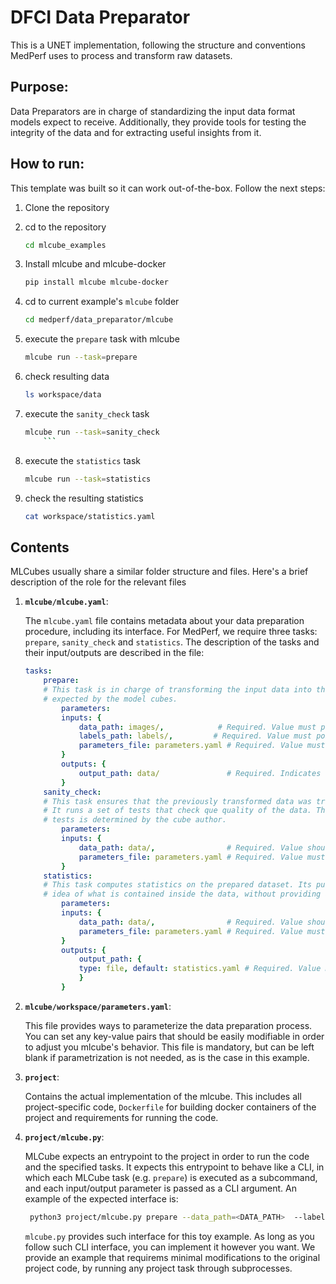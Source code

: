# DFCI Data Preparator
This is a UNET implementation, following the structure and conventions MedPerf uses to process and transform raw datasets.

## Purpose:
Data Preparators are in charge of standardizing the input data format models expect to receive. Additionally, they provide tools for testing the integrity of the data and for extracting useful insights from it.

## How to run:
This template was built so it can work out-of-the-box. Follow the next steps:

1. Clone the repository
2. cd to the repository
   ```bash
   cd mlcube_examples
   ```
3. Install mlcube and mlcube-docker

   ```bash
   pip install mlcube mlcube-docker
   ```
4. cd to current example's `mlcube` folder

   ```bash
   cd medperf/data_preparator/mlcube
   ```
5. execute the `prepare` task with mlcube
   ```bash
   mlcube run --task=prepare
   ```
6. check resulting data
   ```bash
   ls workspace/data
   ```
7. execute the `sanity_check` task
    ```bash
    mlcube run --task=sanity_check
        ```
8. execute the `statistics` task
    ```bash
    mlcube run --task=statistics
    ``` 
9. check the resulting statistics
    ```bash
    cat workspace/statistics.yaml
    ```

## Contents

MLCubes usually share a similar folder structure and files. Here's a brief description of the role for the relevant files

1. __`mlcube/mlcube.yaml`__: 

    The `mlcube.yaml` file contains metadata about your data preparation procedure, including its interface. For MedPerf, we require three tasks: `prepare`, `sanity_check` and `statistics`. The description of the tasks and their input/outputs are described in the file:

    ```yml
    tasks:
        prepare:
        # This task is in charge of transforming the input data into the format
        # expected by the model cubes. 
            parameters:
            inputs: {
                data_path: images/,            # Required. Value must point to a directory containing the raw data inside workspace
                labels_path: labels/,         # Required. Value must point to a directory containing labels for the data
                parameters_file: parameters.yaml # Required. Value must be `parameters.yaml`
            }
            outputs: {
                output_path: data/               # Required. Indicates where to store the transformed data. Must contain transformed data and labels
            }
        sanity_check:
        # This task ensures that the previously transformed data was transformed correctly.
        # It runs a set of tests that check que quality of the data. The rigurosity of those
        # tests is determined by the cube author.
            parameters:
            inputs: {
                data_path: data/,                # Required. Value should be the output of the prepare task
                parameters_file: parameters.yaml # Required. Value must be `parameters.yaml`
            }
        statistics:
        # This task computes statistics on the prepared dataset. Its purpose is to get a high-level
        # idea of what is contained inside the data, without providing any specifics of any single entry
            parameters:
            inputs: {
                data_path: data/,                # Required. Value should be the output of the prepare task
                parameters_file: parameters.yaml # Required. Value must be `parameters.yaml`
            }
            outputs: {
                output_path: {
                type: file, default: statistics.yaml # Required. Value must be `statistics.yaml`
                }
            }
    ```

2. __`mlcube/workspace/parameters.yaml`__:

   This file provides ways to parameterize the data preparation process. You can set any key-value pairs that should be easily modifiable in order to adjust you mlcube's behavior. This file is mandatory, but can be left blank if parametrization is not needed, as is the case in this example.

3. __`project`__: 
   
   Contains the actual implementation of the mlcube. This includes all project-specific code, `Dockerfile` for building docker containers of the project and requirements for running the code.
    
5. __`project/mlcube.py`__:
   
   MLCube expects an entrypoint to the project in order to run the code and the specified tasks. It expects this entrypoint to behave like a CLI, in which each MLCube task (e.g. `prepare`) is executed as a subcommand, and each input/output parameter is passed as a CLI argument. An example of the expected interface is:
   ```bash
    python3 project/mlcube.py prepare --data_path=<DATA_PATH>  --labels_path=<LABELS_PATH> --parameters_file=<PARAMETERS_FILE> --output_path=<OUTPUT_PATH>
   ```
   `mlcube.py` provides such interface for this toy example. As long as you follow such CLI interface, you can implement it however you want. We provide an example that requirems minimal modifications to the original project code, by running any project task through subprocesses.

